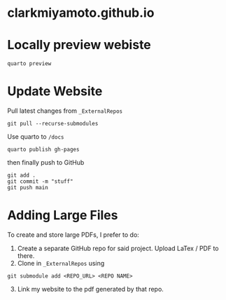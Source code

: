 # clarkmiyamoto.github.io

# Locally preview webiste
```
quarto preview
```

# Update Website

Pull latest changes from `_ExternalRepos`
```
git pull --recurse-submodules
```
Use quarto to `/docs`
```
quarto publish gh-pages
```
then finally push to GitHub
```
git add .
git commit -m "stuff"
git push main
```

# Adding Large Files

To create and store large PDFs, I prefer to do:
1. Create a separate GitHub repo for said project. Upload LaTex / PDF to there.
2. Clone in `_ExternalRepos` using
```
git submodule add <REPO_URL> <REPO NAME>
```
3. Link my website to the pdf generated by that repo.